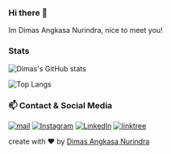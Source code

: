 ### Hi there 👋

Im Dimas Angkasa Nurindra, nice to meet you!

### Stats

![Dimas's GitHub stats](https://github-readme-stats.vercel.app/api?username=angkasa27&show_icons=true&theme=tokyonight&text_color=fff)

![Top Langs](https://github-readme-stats.vercel.app/api/top-langs/?username=angkasa27&layout=compact&theme=tokyonight&text_color=fff)



### 📫 Contact & Social Media
 <a href="mailto:mas.angkasa27@gmail.com" target="_blank"><img alt="mail" src="https://img.shields.io/badge/-gmail:%20mas.angkasa27@gmail.com-ea4335?&style=for-the-badge&logo=gmail&logoColor=white" /></a>
<a href="https://instagram.com/mas.angkasa27" target="_blank"><img alt="Instagram" src="https://img.shields.io/badge/-Instagram:%20@mas.angkasa27-E4406F?&style=for-the-badge&logo=Instagram&logoColor=white" /></a>
 <a href="https://www.linkedin.com/in/dimas-angkasa-nurindra-a1750719b/" target="_blank"><img alt="LinkedIn" src="https://img.shields.io/badge/-LinkedIn:%20Dimas%20Angkasa%20Nurindra-0A66C2?&style=for-the-badge&logo=linkedin&logoColor=white" /></a> 
 <a href="https://linktr.ee/angkasa27" target="_blank"><img alt="linktree" src="https://img.shields.io/badge/-Linktree:%20angkasa27-39e09b?&style=for-the-badge&logo=linktree&logoColor=white" /></a>

create with :heart: by [Dimas Angkasa Nurindra](https://github.com/angkasa27)


